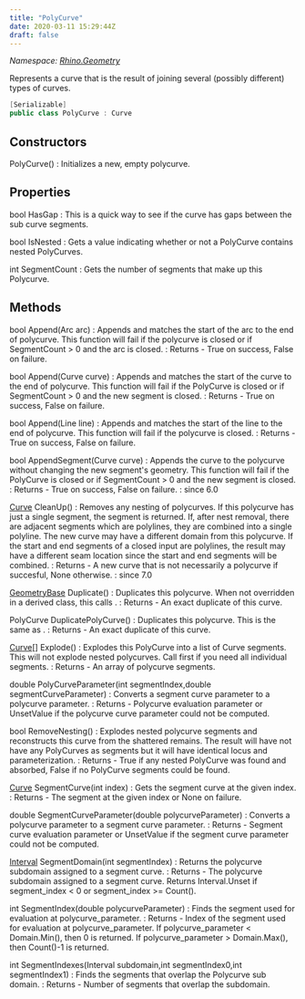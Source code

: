 ```yaml
---
title: "PolyCurve"
date: 2020-03-11 15:29:44Z
draft: false
---
```


*Namespace: [Rhino.Geometry](../)*

Represents a curve that is the result of joining several (possibly different)
   types of curves.
```cs
[Serializable]
public class PolyCurve : Curve
```
## Constructors

PolyCurve()
: Initializes a new, empty polycurve.
## Properties

bool HasGap
: This is a quick way to see if the curve has gaps between the sub curve segments.

bool IsNested
: Gets a value indicating whether or not a PolyCurve contains nested PolyCurves.

int SegmentCount
: Gets the number of segments that make up this Polycurve.
## Methods

bool Append(Arc arc)
: Appends and matches the start of the arc to the end of polycurve. 
     This function will fail if the polycurve is closed or if SegmentCount > 0 and the arc is closed.
: Returns - True on success, False on failure.

bool Append(Curve curve)
: Appends and matches the start of the curve to the end of polycurve. 
     This function will fail if the PolyCurve is closed or if SegmentCount > 0 and the new segment is closed.
: Returns - True on success, False on failure.

bool Append(Line line)
: Appends and matches the start of the line to the end of polycurve. 
     This function will fail if the polycurve is closed.
: Returns - True on success, False on failure.

bool AppendSegment(Curve curve)
: Appends the curve to the polycurve without changing the new segment's geometry. 
     This function will fail if the PolyCurve is closed or if SegmentCount > 0 and the new segment is closed.
: Returns - True on success, False on failure.
: since 6.0

[Curve](/rhinocommon/rhino/geometry/curve/) CleanUp()
: Removes any nesting of polycurves. If this polycurve has just a single segment, the segment is returned.
     If, after nest removal, there are adjacent segments which are polylines, they are combined into a single polyline.
     The new curve may have a different domain from this polycurve. If the start and end segments of a closed input are polylines,
     the result may have a different seam location since the start and end segments will be combined.
: Returns - A new curve that is not necessarily a polycurve if succesful, None otherwise.
: since 7.0

[GeometryBase](/rhinocommon/rhino/geometry/geometrybase/) Duplicate()
: Duplicates this polycurve.
     When not overridden in a derived class, this calls .
: Returns - An exact duplicate of this curve.

PolyCurve DuplicatePolyCurve()
: Duplicates this polycurve.
     This is the same as .
: Returns - An exact duplicate of this curve.

[Curve](/rhinocommon/rhino/geometry/curve/)[] Explode()
: Explodes this PolyCurve into a list of Curve segments. This will not explode nested polycurves. 
     Call  first if you need all individual segments.
: Returns - An array of polycurve segments.

double PolyCurveParameter(int segmentIndex,double segmentCurveParameter)
: Converts a segment curve parameter to a polycurve parameter.
: Returns - Polycurve evaluation parameter or UnsetValue if the polycurve curve parameter could not be computed.

bool RemoveNesting()
: Explodes nested polycurve segments and reconstructs this curve from the shattered remains. 
     The result will have not have any PolyCurves as segments but it will have identical 
     locus and parameterization.
: Returns - True if any nested PolyCurve was found and absorbed, False if no PolyCurve segments could be found.

[Curve](/rhinocommon/rhino/geometry/curve/) SegmentCurve(int index)
: Gets the segment curve at the given index.
: Returns - The segment at the given index or None on failure.

double SegmentCurveParameter(double polycurveParameter)
: Converts a polycurve parameter to a segment curve parameter.
: Returns - Segment curve evaluation parameter or UnsetValue if the 
     segment curve parameter could not be computed.

[Interval](/rhinocommon/rhino/geometry/interval/) SegmentDomain(int segmentIndex)
: Returns the polycurve subdomain assigned to a segment curve.
: Returns - The polycurve subdomain assigned to a segment curve. 
     Returns Interval.Unset if segment_index < 0 or segment_index >= Count().

int SegmentIndex(double polycurveParameter)
: Finds the segment used for evaluation at polycurve_parameter.
: Returns - Index of the segment used for evaluation at polycurve_parameter. 
     If polycurve_parameter < Domain.Min(), then 0 is returned. 
     If polycurve_parameter > Domain.Max(), then Count()-1 is returned.

int SegmentIndexes(Interval subdomain,int segmentIndex0,int segmentIndex1)
: Finds the segments that overlap the Polycurve sub domain.
: Returns - Number of segments that overlap the subdomain.
